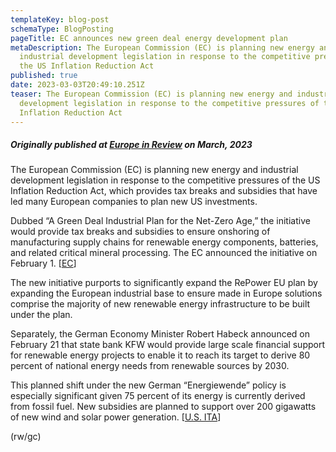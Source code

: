```yaml
---
templateKey: blog-post
schemaType: BlogPosting
pageTitle: EC announces new green deal energy development plan
metaDescription: The European Commission (EC) is planning new energy and
  industrial development legislation in response to the competitive pressures of
  the US Inflation Reduction Act
published: true
date: 2023-03-03T20:49:10.251Z
teaser: The European Commission (EC) is planning new energy and industrial
  development legislation in response to the competitive pressures of the US
  Inflation Reduction Act
---
```

##### *Originally published at [Europe in Review](https://createsend.com/t/d-5907057B2137BAF02540EF23F30FEDED) on March, 2023*

The European Commission (EC) is planning new energy and industrial development legislation in response to the competitive pressures of the US Inflation Reduction Act, which provides tax breaks and subsidies that have led many European companies to plan new US investments.

Dubbed “A Green Deal Industrial Plan for the Net-Zero Age,” the initiative would provide tax breaks and subsidies to ensure onshoring of manufacturing supply chains for renewable energy components, batteries, and related critical mineral processing. The EC announced the initiative on February 1. [[EC](https://asiangovernancefoundation.createsend1.com/t/d-l-zduijhl-l-bdy/)]

The new initiative purports to significantly expand the RePower EU plan by expanding the European industrial base to ensure made in Europe solutions comprise the majority of new renewable energy infrastructure to be built under the plan.

Separately, the German Economy Minister Robert Habeck announced on February 21 that state bank KFW would provide large scale financial support for renewable energy projects to enable it to reach its target to derive 80 percent of national energy needs from renewable sources by 2030.

This planned shift under the new German “Energiewende” policy is especially significant given 75 percent of its energy is currently derived from fossil fuel. New subsidies are planned to support over 200 gigawatts of new wind and solar power generation. [[U.S. ITA](https://asiangovernancefoundation.createsend1.com/t/d-l-zduijhl-l-bdj/)]

(rw/gc)